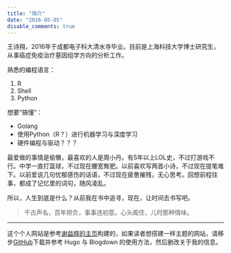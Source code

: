 ```yaml
---
title: "简介"
date: "2016-05-05"
disable_comments: true
---
```


王诗翔，2016年于成都电子科大清水寺毕业。目前是上海科技大学博士研究生，从事癌症免疫治疗基因组学方向的分析工作。

熟悉的编程语言：

1. R
2. Shell
3. Python

想要“搞懂”：

- Golang
- 使用Python（R？）进行机器学习与深度学习
- 硬件编程与驱动？？？

最爱做的事情是偷懒，最喜欢的人是周小丹。有5年以上LOL史，不过打游戏不行。中学一直打篮球，不过现在腰宽臀肥。以前喜欢写两首小诗，不过现在提笔难下。以前爱说几句忧郁感伤的话语，不过现在疲惫摧残，无心思考。回想前程往事，都成了记忆里的词句，随风凌乱。

所以，人生到底是什么？从前我在书中追寻，现在，让时间去书写吧。

> 千古声名，百年担负，事事违初意。心头阁住，儿时那种情味。


***

这个个人网站是参考[谢益辉的主页](https://yihui.name/)构建的，如果读者想搭建一样主题的网站，请移步[GitHub](https://github.com/ShixiangWang/home/releases)下载并参考 Hugo 与 Blogdown 的使用方法，然后删改关于我的信息。

